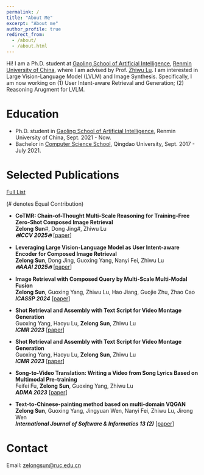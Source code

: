 ```yaml
---
permalink: /
title: "About Me"
excerpt: "About me"
author_profile: true
redirect_from: 
  - /about/
  - /about.html
---
```


Hi! I am a Ph.D. student at [Gaoling School of Artificial Intelligence](http://ai.ruc.edu.cn), [Renmin University of China](https://www.ruc.edu.cn), where I am advised by Prof. [Zhiwu Lu](https://gsai.ruc.edu.cn/luzhiwu). I am interested in Large Vision-Language Model (LVLM) and Image Synthesis. Specifically, I am now working on (1) User Intent-aware Retrieval and Generation; (2) Reasoning Arugment for LVLM.

Education
======

* Ph.D. student in [Gaoling School of Artificial Intelligence](http://ai.ruc.edu.cn), Renmin University of China, Sept. 2021 - Now. 
* Bachelor in [Computer Science School](https://cst.qdu.edu.cn/), Qingdao University, Sept. 2017 - July 2021.

Selected Publications
======
[Full List](scholar.google.com/citations?user=mDxuGMgAAAAJ)

(# denotes Equal Contribution)

* **CoTMR: Chain-of-Thought Multi-Scale Reasoning for Training-Free Zero-Shot Composed Image Retrieval**   
**Zelong Sun**#, Dong Jing#, Zhiwu Lu   
***🔥ICCV 2025🔥*** [[paper](https://arxiv.org/pdf/2502.20826)]

* **Leveraging Large Vision-Language Model as User Intent-aware Encoder for Composed Image Retrieval**   
**Zelong Sun**, Dong Jing, Guoxing Yang, Nanyi Fei, Zhiwu Lu   
***🔥AAAI 2025🔥*** [[paper](https://ojs.aaai.org/index.php/AAAI/article/view/32768)]

* **Image Retrieval with Composed Query by Multi-Scale Multi-Modal Fusion**   
**Zelong Sun**, Guoxing Yang, Zhiwu Lu, Hao Jiang, Guojie Zhu, Zhao Cao   
***ICASSP 2024*** [[paper](https://ieeexplore.ieee.org/document/10446291)]

* **Shot Retrieval and Assembly with Text Script for Video Montage Generation**  
Guoxing Yang, Haoyu Lu, **Zelong Sun**, Zhiwu Lu   
***ICMR 2023*** [[paper](https://dl.acm.org/doi/pdf/10.1145/3474085.3475312)]

* **Shot Retrieval and Assembly with Text Script for Video Montage Generation**  
Guoxing Yang, Haoyu Lu, **Zelong Sun**, Zhiwu Lu   
***ICMR 2023*** [[paper](https://dl.acm.org/doi/10.1145/3591106.3592247)]

* **Song-to-Video Translation: Writing a Video from Song Lyrics Based on Multimodal Pre-training**  
Feifei Fu, **Zelong Sun**, Guoxing Yang, Zhiwu Lu   
***ADMA 2023*** [[paper](https://dl.acm.org/doi/10.1007/978-3-031-46664-9_14)]

* **Text-to-Chinese-painting method based on multi-domain VQGAN**  
**Zelong Sun**, Guoxing Yang, Jingyuan Wen, Nanyi Fei, Zhiwu Lu, Jirong Wen   
***International Journal of Software & Informatics 13 (2)*** [[paper](https://www.sciengine.com/Jsoft/doi/10.13328/j.cnki.jos.006769)]

Contact
=====
Email: zelongsun@ruc.edu.cn


